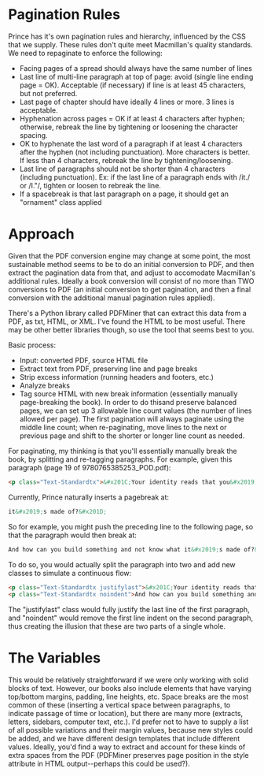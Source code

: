 # Pagination Rules

Prince has it's own pagination rules and hierarchy, influenced by the CSS that we supply. These rules don't quite meet Macmillan's quality standards. We need to repaginate to enforce the following:

* Facing pages of a spread should always have the same number of lines
* Last line of multi-line paragraph at top of page: avoid (single line ending page = OK). Acceptable (if necessary) if line is at least 45 characters, but not preferred.
* Last page of chapter should have ideally 4 lines or more. 3 lines is acceptable.
* Hyphenation across pages = OK if at least 4 characters after hyphen; otherwise, rebreak the line by tightening or loosening the character spacing.
* OK to hyphenate the last word of a paragraph if at least 4 characters after the hyphen (not including punctuation). More characters is better. If less than 4 characters, rebreak the line by tightening/loosening.
* Last line of paragraphs should not be shorter than 4 characters (including punctuation). Ex: if the last line of a paragraph ends with /it./ or /I."/, tighten or loosen to rebreak the line. 
* If a spacebreak is that last paragraph on a page, it should get an "ornament" class applied

# Approach

Given that the PDF conversion engine may change at some point, the most sustainable method seems to be to do an initial conversion to PDF, and then extract the pagination data from that, and adjust to accomodate Macmillan's additional rules. Ideally a book conversion will consist of no more than TWO conversions to PDF (an initial conversion to get pagination, and then a final conversion with the additional manual pagination rules applied).

There's a Python library called PDFMiner that can extract this data from a PDF, as txt, HTML, or XML. I've found the HTML to be most useful. There may be other better libraries though, so use the tool that seems best to you.

Basic process:

* Input: converted PDF, source HTML file
* Extract text from PDF, preserving line and page breaks
* Strip excess information (running headers and footers, etc.)
* Analyze breaks
* Tag source HTML with new break information (essentially manually page-breaking the book). In order to do thisand preserve balanced pages, we can set up 3 allowable line count values (the number of lines allowed per page). The first pagination will always paginate using the middle line count; when re-paginating, move lines to the next or previous page and shift to the shorter or longer line count as needed.

For paginating, my thinking is that you'll essentially manually break the book, by splitting and re-tagging paragraphs. For example, given this paragraph (page 19 of 9780765385253_POD.pdf):

```html
<p class="Text-Standardtx">&#x201C;Your identity reads that you&#x2019;re a harmonizer, a masterful one who builds some of the finest astrolabes,&#x201D; he said. &#x201C;But this object isn&#x2019;t an astrolabe. Did you build it? And how can you build something and not know what it&#x2019;s made of?&#x201D;</p>
```

Currently, Prince naturally inserts a pagebreak at: 

```html
it&#x2019;s made of?&#x201D;
```

So for example, you might push the preceding line to the following page, so that the paragraph would then break at: 

```html
And how can you build something and not know what it&#x2019;s made of?&#x201D;  
```

To do so, you would actually split the paragraph into two and add new classes to simulate a continuous flow:

```html
<p class="Text-Standardtx justifylast">&#x201C;Your identity reads that you&#x2019;re a harmonizer, a masterful one who builds some of the finest astrolabes,&#x201D; he said. &#x201C;But this object isn&#x2019;t an astrolabe. Did you build it?</p>
<p class="Text-Standardtx noindent">And how can you build something and not know what it&#x2019;s made of?&#x201D;</p>
```

The "justifylast" class would fully justify the last line of the first paragraph, and "noindent" would remove the first line indent on the second paragraph, thus creating the illusion that these are two parts of a single whole.

# The Variables

This would be relatively straightforward if we were only working with solid blocks of text. However, our books also include elements that have varying top/bottom margins, padding, line heights, etc. Space breaks are the most common of these (inserting a vertical space between paragraphs, to indicate passage of time or location), but there are many more (extracts, letters, sidebars, computer text, etc.). I'd prefer not to have to supply a list of all possible variations and their margin values, because new styles could be added, and we have different design templates that include different values. Ideally, you'd find a way to extract and account for these kinds of extra spaces from the PDF (PDFMiner preserves page position in the style attribute in HTML output--perhaps this could be used?).